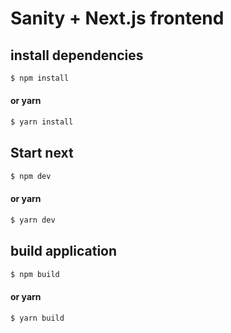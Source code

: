 # Sanity + Next.js frontend

## install dependencies

```bash
$ npm install
```

#### or yarn

```bash
$ yarn install
```

## Start next

```bash
$ npm dev
```

#### or yarn

```bash
$ yarn dev
```

## build application

```bash
$ npm build
```

#### or yarn

```bash
$ yarn build
```
